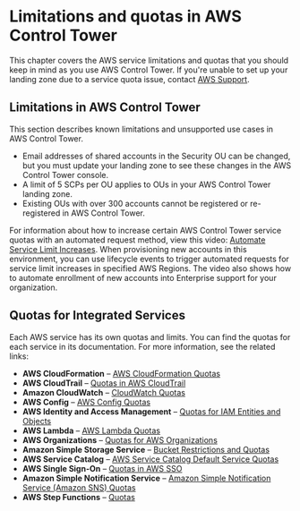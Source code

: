# Limitations and quotas in AWS Control Tower<a name="limits"></a>

This chapter covers the AWS service limitations and quotas that you should keep in mind as you use AWS Control Tower\. If you're unable to set up your landing zone due to a service quota issue, contact [AWS Support](https://aws.amazon.com/premiumsupport/)\.

## Limitations in AWS Control Tower<a name="controltower-limits"></a>

This section describes known limitations and unsupported use cases in AWS Control Tower\.
+ Email addresses of shared accounts in the Security OU can be changed, but you must update your landing zone to see these changes in the AWS Control Tower console\.
+ A limit of 5 SCPs per OU applies to OUs in your AWS Control Tower landing zone\.
+ Existing OUs with over 300 accounts cannot be registered or re\-registered in AWS Control Tower\.

For information about how to increase certain AWS Control Tower service quotas with an automated request method, view this video: [Automate Service Limit Increases](https://www.youtube.com/watch?v=3WUShZ4lZGE)\. When provisioning new accounts in this environment, you can use lifecycle events to trigger automated requests for service limit increases in specified AWS Regions\. The video also shows how to automate enrollment of new accounts into Enterprise support for your organization\.

## Quotas for Integrated Services<a name="integrated-services-limits"></a>

Each AWS service has its own quotas and limits\. You can find the quotas for each service in its documentation\. For more information, see the related links:
+ **AWS CloudFormation** – [AWS CloudFormation Quotas](https://docs.aws.amazon.com/AWSCloudFormation/latest/UserGuide/cloudformation-limits.html)
+ **AWS CloudTrail** – [Quotas in AWS CloudTrail](https://docs.aws.amazon.com/awscloudtrail/latest/userguide/WhatIsCloudTrail-Limits.html)
+ **Amazon CloudWatch** – [CloudWatch Quotas](https://docs.aws.amazon.com/AmazonCloudWatch/latest/monitoring/cloudwatch_limits.html) 
+ **AWS Config** – [AWS Config Quotas](https://docs.aws.amazon.com/general/latest/gr/aws_service_limits.html#limits_config)
+ **AWS Identity and Access Management** – [Quotas for IAM Entities and Objects](https://docs.aws.amazon.com/IAM/latest/UserGuide/reference_iam-limits.html)
+ **AWS Lambda** – [AWS Lambda Quotas](https://docs.aws.amazon.com/lambda/latest/dg/limits.html)
+ **AWS Organizations** – [Quotas for AWS Organizations](https://docs.aws.amazon.com/organizations/latest/userguide/orgs_reference_limits.html)
+ **Amazon Simple Storage Service** – [Bucket Restrictions and Quotas](https://docs.aws.amazon.com/AmazonS3/latest/dev/BucketRestrictions.html)
+ **AWS Service Catalog** – [AWS Service Catalog Default Service Quotas](https://docs.aws.amazon.com/servicecatalog/latest/adminguide/limits.html)
+ **AWS Single Sign\-On** – [Quotas in AWS SSO](https://docs.aws.amazon.com/singlesignon/latest/userguide/limits.html)
+ **Amazon Simple Notification Service** – [Amazon Simple Notification Service \(Amazon SNS\) Quotas](https://docs.aws.amazon.com/general/latest/gr/aws_service_limits.html#limits_sns)
+ **AWS Step Functions** – [Quotas](https://docs.aws.amazon.com/step-functions/latest/dg/limits.html)